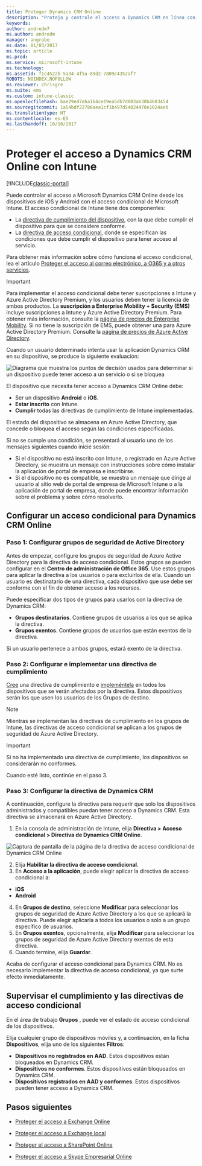 ```yaml
---
title: Proteger Dynamics CRM Online
description: "Proteja y controle el acceso a Dynamics CRM en línea con el acceso condicional."
keywords: 
author: andredm7
ms.author: andredm
manager: angrobe
ms.date: 01/03/2017
ms.topic: article
ms.prod: 
ms.service: microsoft-intune
ms.technology: 
ms.assetid: f1c4522b-5a34-4f5a-89d2-7809c4352af7
ROBOTS: NOINDEX,NOFOLLOW
ms.reviewer: chrisgre
ms.suite: ems
ms.custom: intune-classic
ms.openlocfilehash: bae29ed7eba164ce19ea5db7d003ab38b4683454
ms.sourcegitcommit: 1a54bdf22786aea1cf1b497d54024470e1024aeb
ms.translationtype: HT
ms.contentlocale: es-ES
ms.lasthandoff: 10/10/2017
---
```

# <a name="protect-access-to-dynamics-crm-online-with-intune"></a>Proteger el acceso a Dynamics CRM Online con Intune

[!INCLUDE[classic-portal](../includes/classic-portal.md)]

Puede controlar el acceso a Microsoft Dynamics CRM Online desde los dispositivos de iOS y Android con el acceso condicional de Microsoft Intune.  El acceso condicional de Intune tiene dos componentes:
* La [directiva de cumplimiento del dispositivo](introduction-to-device-compliance-policies-in-microsoft-intune.md), con la que debe cumplir el dispositivo para que se considere conforme.
* La [directiva de acceso condicional](restrict-access-to-email-and-o365-services-with-microsoft-intune.md), donde se especifican las condiciones que debe cumplir el dispositivo para tener acceso al servicio.

Para obtener más información sobre cómo funciona el acceso condicional, lea el artículo [Proteger el acceso al correo electrónico, a O365 y a otros servicios](restrict-access-to-email-and-o365-services-with-microsoft-intune.md).

> [!IMPORTANT]
> Para implementar el acceso condicional debe tener suscripciones a Intune y Azure Active Directory Premium, y los usuarios deben tener la licencia de ambos productos. La **suscripción a Enterprise Mobility + Security (EMS)** incluye suscripciones a Intune y Azure Active Directory Premium. Para obtener más información, consulte la [página de precios de Enterprise Mobility](https://www.microsoft.com/cloud-platform/enterprise-mobility-pricing). Si no tiene la suscripción de EMS, puede obtener una para Azure Active Directory Premium. Consulte la [página de precios de Azure Active Directory](https://azure.microsoft.com/pricing/details/active-directory/).

Cuando un usuario determinado intenta usar la aplicación Dynamics CRM en su dispositivo, se produce la siguiente evaluación:

![Diagrama que muestra los puntos de decisión usados para determinar si un dispositivo puede tener acceso a un servicio o si se bloquea](../media/mdm-ca-dynamics-crm-flow-diagram.png)

El dispositivo que necesita tener acceso a Dynamics CRM Online debe:
* Ser un dispositivo **Android** o **iOS**.
* **Estar inscrito** con Intune.
* **Cumplir** todas las directivas de cumplimiento de Intune implementadas.

El estado del dispositivo se almacena en Azure Active Directory, que concede o bloquea el acceso según las condiciones especificadas.

Si no se cumple una condición, se presentará al usuario uno de los mensajes siguientes cuando inicie sesión:
* Si el dispositivo no está inscrito con Intune, o registrado en Azure Active Directory, se muestra un mensaje con instrucciones sobre cómo instalar la aplicación de portal de empresa e inscribirse.
* Si el dispositivo no es compatible, se muestra un mensaje que dirige al usuario al sitio web de portal de empresa de Microsoft Intune o a la aplicación de portal de empresa, donde puede encontrar información sobre el problema y sobre cómo resolverlo.

## <a name="configure-conditional-access-for-dynamics-crm-online"></a>Configurar un acceso condicional para Dynamics CRM Online  
### <a name="step-1-configure-active-directory-security-groups"></a>Paso 1: Configurar grupos de seguridad de Active Directory

Antes de empezar, configure los grupos de seguridad de Azure Active Directory para la directiva de acceso condicional. Estos grupos se pueden configurar en el **Centro de administración de Office 365**. Use estos grupos para aplicar la directiva a los usuarios o para excluirlos de ella. Cuando un usuario es destinatario de una directiva, cada dispositivo que use debe ser conforme con el fin de obtener acceso a los recursos.

Puede especificar dos tipos de grupos para usarlos con la directiva de Dynamics CRM:
* **Grupos destinatarios**. Contiene grupos de usuarios a los que se aplica la directiva.
* **Grupos exentos**. Contiene grupos de usuarios que están exentos de la directiva.

Si un usuario pertenece a ambos grupos, estará exento de la directiva.

### <a name="step-2-configure-and-deploy-a-compliance-policy"></a>Paso 2: Configurar e implementar una directiva de cumplimiento
[Cree](create-a-device-compliance-policy-in-microsoft-intune.md) una directiva de cumplimiento e [impleméntela](deploy-and-monitor-a-device-compliance-policy-in-microsoft-intune.md) en todos los dispositivos que se verán afectados por la directiva. Estos dispositivos serán los que usen los usuarios de los Grupos de destino.

> [!NOTE]
> Mientras se implementan las directivas de cumplimiento en los grupos de Intune, las directivas de acceso condicional se aplican a los grupos de seguridad de Azure Active Directory.

> [!IMPORTANT]
> Si no ha implementado una directiva de cumplimiento, los dispositivos se considerarán no conformes.

Cuando esté listo, continúe en el paso 3.
### <a name="step-3-configure-the-dynamics-crm-policy"></a>Paso 3: Configurar la directiva de Dynamics CRM
A continuación, configure la directiva para requerir que solo los dispositivos administrados y compatibles puedan tener acceso a Dynamics CRM. Esta directiva se almacenará en Azure Active Directory.

1.  En la consola de administración de Intune, elija **Directiva > Acceso condicional > Directiva de Dynamics CRM Online**.

  ![Captura de pantalla de la página de la directiva de acceso condicional de Dynamics CRM Online](../media/mdm-ca-dynamics-crm-policy-configuration.png)

2.  Elija **Habilitar la directiva de acceso condicional**.
3.  En **Acceso a la aplicación**, puede elegir aplicar la directiva de acceso condicional a:
  * **iOS**
  * **Android**
4.  En **Grupos de destino**, seleccione **Modificar** para seleccionar los grupos de seguridad de Azure Active Directory a los que se aplicará la directiva. Puede elegir aplicarla a todos los usuarios o solo a un grupo específico de usuarios.
5.  En **Grupos exentos**, opcionalmente, elija **Modificar** para seleccionar los grupos de seguridad de Azure Active Directory exentos de esta directiva.
6.  Cuando termine, elija **Guardar**.

Acaba de configurar el acceso condicional para Dynamics CRM. No es necesario implementar la directiva de acceso condicional, ya que surte efecto inmediatamente.
##  <a name="monitor-the-compliance-and-conditional-access-policies"></a>Supervisar el cumplimiento y las directivas de acceso condicional

En el área de trabajo **Grupos** , puede ver el estado de acceso condicional de los dispositivos.

Elija cualquier grupo de dispositivos móviles y, a continuación, en la ficha **Dispositivos**, elija uno de los siguientes **Filtros**:
* **Dispositivos no registrados en AAD**. Estos dispositivos están bloqueados en Dynamics CRM.
* **Dispositivos no conformes**. Estos dispositivos están bloqueados en Dynamics CRM.
* **Dispositivos registrados en AAD y conformes**. Estos dispositivos pueden tener acceso a Dynamics CRM.

##  <a name="next-steps"></a>Pasos siguientes
* [Proteger el acceso a Exchange Online](restrict-access-to-exchange-online-with-microsoft-intune.md)

* [Proteger el acceso a Exchange local](restrict-access-to-exchange-onpremises-with-microsoft-intune.md)
* [Proteger el acceso a SharePoint Online](restrict-access-to-sharepoint-online-with-microsoft-intune.md)

* [Proteger el acceso a Skype Empresarial Online](restrict-access-to-skype-for-business-online-with-microsoft-intune.md)
